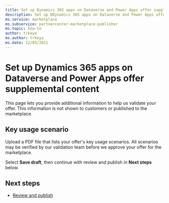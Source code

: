 ```yaml
---
title: Set up Dynamics 365 apps on Dataverse and Power Apps offer supplemental content on Microsoft AppSource
description: Set up DDynamics 365 apps on Dataverse and Power Apps offer supplemental content on Microsoft AppSource (Azure Marketplace).
ms.service: marketplace 
ms.subservice: partnercenter-marketplace-publisher
ms.topic: how-to
author: trkeya
ms.author: trkeya
ms.date: 12/03/2021
---
```


# Set up Dynamics 365 apps on Dataverse and Power Apps offer supplemental content

This page lets you provide additional information to help us validate your offer. This information is not shown to customers or published to the marketplace.

## Key usage scenario

Upload a PDF file that lists your offer's key usage scenarios. All scenarios may be verified by our validation team before we approve your offer for the marketplace.

Select **Save draft**, then continue with review and publish in **Next steps** below.

## Next steps

- [Review and publish](dynamics-365-review-publish.md)
